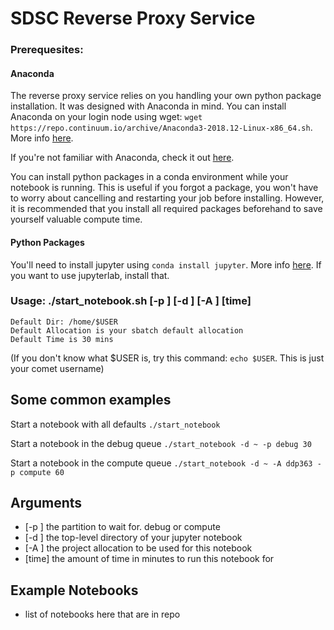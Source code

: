 # SDSC Reverse Proxy Service

### Prerequesites:

#### Anaconda
The reverse proxy service relies on you handling your own python package installation. It was designed with Anaconda in mind. You can install Anaconda on your login node using wget: `wget https://repo.continuum.io/archive/Anaconda3-2018.12-Linux-x86_64.sh`. More info [here](https://stackoverflow.com/questions/38080407/how-can-i-install-the-latest-anaconda-with-wget#38080641).

If you're not familiar with Anaconda, check it out [here](https://www.anaconda.com/products/individual).

You can install python packages in a conda environment while your notebook is running. This is useful if you forgot a package, you won't have to worry about cancelling and restarting your job before installing. However, it is recommended that you install all required packages beforehand to save yourself valuable compute time.

#### Python Packages
You'll need to install jupyter using `conda install jupyter`. More info [here](https://anaconda.org/anaconda/jupyter).
If you want to use jupyterlab, install that.

### Usage: ./start_notebook.sh [-p <string>] [-d <string>] [-A <string>] [time]
  
```
Default Dir: /home/$USER
Default Allocation is your sbatch default allocation
Default Time is 30 mins
```
(If you don't know what $USER is, try this command: `echo $USER`. This is just your comet username)

## Some common examples
Start a notebook with all defaults
`./start_notebook`

Start a notebook in the debug queue
`./start_notebook -d ~ -p debug 30`

Start a notebook in the compute queue
`./start_notebook -d ~ -A ddp363 -p compute 60`

## Arguments
* [-p <string>] the partition to wait for. debug or compute
* [-d <string>] the top-level directory of your jupyter notebook
* [-A <string>] the project allocation to be used for this notebook
* [time]        the amount of time in minutes to run this notebook for
  
## Example Notebooks
 
* list of notebooks here that are in repo
